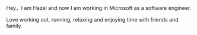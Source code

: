 Hey，I am Hazel and now I am working in Microsoft as a software engineer.

Love working out, running, relaxing and enjoying time with friends and family.
